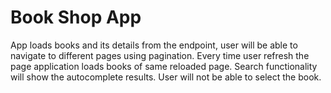 # Book Shop App

App loads books and its details from the endpoint, user will be able to navigate to different pages using pagination. Every time user refresh the page application loads books of same reloaded page. Search functionality will show the autocomplete results. User will not be able to select the book.
